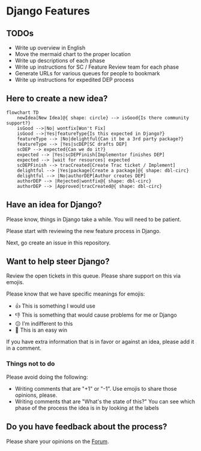 # Django Features

## TODOs

- Write up overview in English
- Move the mermaid chart to the proper location
- Write up descriptions of each phase
- Write up instructions for SC / Feature Review team for each phase
- Generate URLs for various queues for people to bookmark
- Write up instructions for expedited DEP process

## Here to create a new idea?

```mermaid
flowchart TD
    newIdea[New Idea]@{ shape: circle} --> isGood{Is there community support?}
    isGood -->|No| wontfix[Won't Fix]
    isGood -->|Yes|featureType{Is this expected in Django?}
    featureType --> |No|delightful{Can it be a 3rd party package?}
    featureType --> |Yes|scDEP[SC drafts DEP]
    scDEP --> expected{Can we do it?}
    expected --> |Yes|scDEPFinish[Implementor finishes DEP]
    expected --> |wait for resources| expected
    scDEPFinish --> tracCreated[Create Trac ticket / Implement]
    delightful --> |Yes|package[Create a package]@{ shape: dbl-circ}
    delightful --> |No|authorDEP[Author creates DEP]
    authorDEP --> |Rejected|wontfix@{ shape: dbl-circ}
    authorDEP --> |Approved|tracCreated@{ shape: dbl-circ}
```

## Have an idea for Django?

Please know, things in Django take a while. You will need to be patient.

Please start with reviewing the new feature process in Django.

Next, go create an issue in this repository.

## Want to help steer Django?

Review the open tickets in this queue. Please share support on this via emojis.

Please know that we have specific meanings for emojis:

- 👍 This is something I would use
- 👎 This is something that would cause problems for me or Django
- 😕 I’m indifferent to this
- 🎉 This is an easy win

If you have extra information that is in favor or against an idea, please add it in a comment.

### Things not to do

Please avoid doing the following:

- Writing comments that are "+1" or "-1". Use emojis to share those opinions, please.
- Writing comments that are "What's the state of this?" You can see which phase of the process the idea is in by looking at the labels

## Do you have feedback about the process?

Please share your opinions on the [Forum](https://forum.djangoproject.com/c/internals/5).


